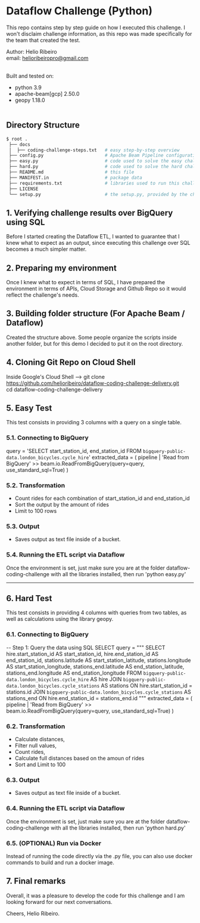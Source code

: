# Dataflow Challenge (Python)
This repo contains step by step guide on how I executed this challenge.
I won't disclaim challenge information, as this repo was made specifically for the team that created the test.

Author: Helio Ribeiro<br>
email: helioribeiropro@gmail.com<br><br>

Built and tested on:
- python 3.9
- apache-beam[gcp] 2.50.0
- geopy 1.18.0<br><br>

## Directory Structure
```bash
$ root .
 ├── docs
 │  ├── coding-challenge-steps.txt   # easy step-by-step overview
 ├── config.py                       # Apache Beam Pipeline configuration
 ├── easy.py                         # code used to solve the easy challenge
 ├── hard.py                         # code used to solve the hard challenge
 ├── README.md                       # this file
 ├── MANIFEST.in                     # package data
 ├── requirements.txt                # libraries used to run this challenge
 ├── LICENSE                         
 └── setup.py                        # the setup.py, provided by the challenge.
```

## 1. Verifying challenge results over BigQuery using SQL
Before I started creating the Dataflow ETL, I wanted to guarantee that I knew what to expect as an output, since executing this challenge over SQL becomes a much simpler matter.

## 2. Preparing my environment
Once I knew what to expect in terms of SQL, I have prepared the environment in terms of APIs, Cloud Storage and Github Repo so it would reflect the challenge's needs.

## 3. Building folder structure (For Apache Beam / Dataflow)
Created the structure above. Some people organize the scripts inside another folder, but for this demo I decided to put it on the root directory.

## 4. Cloning Git Repo on Cloud Shell
Inside Google's Cloud Shell --> git clone https://github.com/helioribeiro/dataflow-coding-challenge-delivery.git<br>
cd dataflow-coding-challenge-delivery

## 5. Easy Test
This test consists in providing 3 columns with a query on a single table.

### 5.1. Connecting to BigQuery
query = 'SELECT start_station_id, end_station_id FROM `bigquery-public-data.london_bicycles.cycle_hire`'
        extracted_data = (
            pipeline
            | 'Read from BigQuery' >> beam.io.ReadFromBigQuery(query=query, use_standard_sql=True)
        )

### 5.2. Transformation
- Count rides for each combination of start_station_id and end_station_id
- Sort the output by the amount of rides
- Limit to 100 rows
        
### 5.3. Output
- Saves output as text file inside of a bucket.

### 5.4. Running the ETL script via Dataflow
Once the environment is set, just make sure you are at the folder dataflow-coding-challenge with all the libraries installed, then run 'python easy.py'

---

## 6. Hard Test
This test consists in providing 4 columns with queries from two tables, as well as calculations using the library geopy.

### 6.1. Connecting to BigQuery
-- Step 1: Query the data using SQL SELECT
        query = """
    SELECT
        hire.start_station_id AS start_station_id,
        hire.end_station_id AS end_station_id,
        stations.latitude AS start_station_latitude,
        stations.longitude AS start_station_longitude,
        stations_end.latitude AS end_station_latitude,
        stations_end.longitude AS end_station_longitude
    FROM
        `bigquery-public-data.london_bicycles.cycle_hire` AS hire
    JOIN
        `bigquery-public-data.london_bicycles.cycle_stations` AS stations
    ON
        hire.start_station_id = stations.id
    JOIN
        `bigquery-public-data.london_bicycles.cycle_stations` AS stations_end
    ON
        hire.end_station_id = stations_end.id
"""
        extracted_data = (
            pipeline
            | 'Read from BigQuery' >> beam.io.ReadFromBigQuery(query=query, use_standard_sql=True)
        )

### 6.2. Transformation
- Calculate distances,
- Filter null values,
- Count rides,
- Calculate full distances based on the amoun of rides
- Sort and Limit to 100

### 6.3. Output
- Saves output as text file inside of a bucket.

### 6.4. Running the ETL script via Dataflow
Once the environment is set, just make sure you are at the folder dataflow-coding-challenge with all the libraries installed, then run 'python hard.py'

### 6.5. (OPTIONAL) Run via Docker
Instead of running the code directly via the .py file, you can also use docker commands to build and run a docker image.

## 7. Final remarks
Overall, it was a pleasure to develop the code for this challenge and I am looking forward for our next conversations.

Cheers,
Helio Ribeiro.
